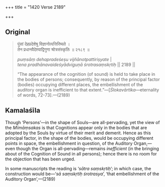 +++
title = "1420 Verse 2189"

+++
## Original 
>
> पुंसां देहप्रदेशेषु विज्ञानोत्पत्तिरिष्यते ।  
> तेन प्रधानवैदेश्याद्विगुणा श्रोत्रसंस्कृतिः ॥ २१८९ ॥ 
>
> *puṃsāṃ dehapradeśeṣu vijñānotpattiriṣyate* \|  
> *tena pradhānavaideśyādviguṇā śrotrasaṃskṛtiḥ* \|\| 2189 \|\| 
>
> “The appearance of the cognition (of sound) is held to take place in the bodies of persons; consequently, by reason of the principal factor (bodies) occupying different places, the embellishment of the auditory organ is inefficient to that extent.”—[*Ślokavārtika*—eternality of words, 72-73].—(2189)



## Kamalaśīla

Though ‘Persons’—in the shape of Souls—are all-pervading, yet the view of the *Mīmāṃsakas* is that Cognitions appear only in the bodies that are adopted by the Souls by virtue of their merit and demerit. Hence as this principal factor, in the shape of the bodies, would be occupying different points in space, the embellishment in question, of the Auditory Organ,—even though the Organ is all-pervading—remains *inefficient* (in the bringing about of the Cognition of Sound in all persons); hence there is no room for the objection that has been urged.

In some manuscripts the reading is ‘*sātra saṃskṛtiḥ*’; in which case, the construction would be—‘*sā saṃskṛtiḥ śrotrasya*’, ‘that embellishment of the Auditory Organ’,—(2189)


